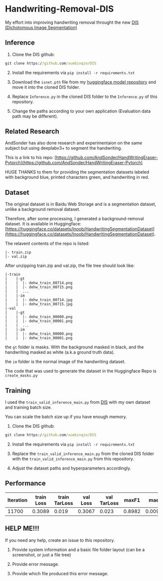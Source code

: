 # Handwriting-Removal-DIS
My effort into improving handwriting removal throught the new [DIS (Dichotomous Image Segmentation)](https://github.com/xuebinqin/DIS)

## Inference

1. Clone the DIS github:

```cmd
git clone https://github.com/xuebinqin/DIS
```

2. Install the requirements via ```pip install -r requirements.txt```

3. Download the ```isnet.pth``` file from my [huggingface model repository](https://huggingface.co/Inoob/DIS-Handwriting-Remover/) and move it into the cloned DIS folder.

4. Replace ```Inference.py``` in the cloned DIS folder to the ```Inference.py``` of this repository.

5. Change the paths according to your own application (Evaluation data path may be different).

## Related Research
AndSonder has also done research and experimentaion on the same subject but using deeplabv3+ to segment the handwriting.

This is a link to his repo: [https://github.com/AndSonder/HandWritingEraser-Pytorch](https://github.com/AndSonder/HandWritingEraser-Pytorch)

HUGE THANKS to them for providing the segmentation datasets labeled with background blue, printed characters green, and handwriting in red.

## Dataset
The original dataset is in Baidu Web Storage and is a segmentation dataset, unlike a background removal dataset.

Therefore, after some processing, I generated a background-removal dataset. It is available in Huggingface: [https://huggingface.co/datasets/Inoob/HandwritingSegmentationDataset](https://huggingface.co/datasets/Inoob/HandwritingSegmentationDataset).

The relavent contents of the repo is listed:

```
|- train.zip
|- val.zip
```

After unzipping train.zip and val.zip, the file tree should look like:

```
|-train
|    |-gt
|    |  |- dehw_train_00714.png
|    |  |- dehw_train_00715.png
|    |  ...
|    |-im
|    |  |- dehw_train_00714.jpg
|    |  |- dehw_train_00715.jpg
|-val
|    |-gt
|    |  |- dehw_train_00000.png
|    |  |- dehw_train_00001.png
|    |  ...
|    |-im
|    |  |- dehw_train_00000.png
|    |  |- dehw_train_00001.png
```

the ```gt``` folder is masks. With the background masked in black, and the handwriting masked as white (a.k.a ground truth data).

the ```im``` folder is the normal image of the handwriting dataset.

The code that was used to generate the dataset in the Huggingface Repo is ```create_masks.py```

## Training

I used the ```train_valid_inference_main.py``` from [DIS](https://github.com/xuebinqin/DIS) with my own dataset and training batch size.

You can scale the batch size up if you have enough memory.

1. Clone the DIS github:

```cmd
git clone https://github.com/xuebinqin/DIS
```

2. Install the requirements via ```pip install -r requirements.txt```

3. Replace the ```train_valid_inference_main.py``` from the cloned DIS folder with the ```train_valid_inference_main.py``` from this repository.

4. Adjust the dataset paths and hyperparameters accordingly.

## Performance

| Iteration | train Loss | train TarLoss | val Loss | val TarLoss | maxF1 | mae |
|-----------|------------|---------------|----------|-------------|-------|-----|
| 11700     | 0.3089     | 0.019         | 0.3067   | 0.023       | 0.8982| 0.0092|

## HELP ME!!!

If you need any help, create an issue to this repository.

1. Provide system information and a basic file folder layout (can be a screenshot, or just a file tree)

2. Provide error message.

3. Provide which file produced this error message.
